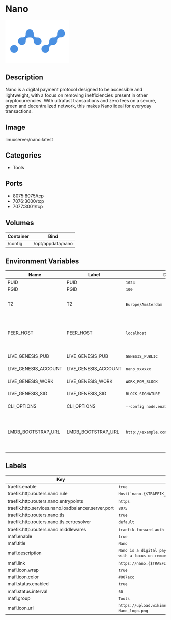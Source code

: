 # Nano

![Logo](images/Nano.png)

## Description
Nano is a digital payment protocol designed to be accessible and lightweight, with a focus on removing inefficiencies present in other cryptocurrencies. With ultrafast transactions and zero fees on a secure, green and decentralized network, this makes Nano ideal for everyday transactions.

## Image
linuxserver/nano:latest

## Categories
- Tools

## Ports
- 8075:8075/tcp
- 7076:3000/tcp
- 7077:3001/tcp

## Volumes
| Container | Bind |
|-----------|------|
| /config | /opt/appdata/nano |

## Environment Variables
| Name | Label | Default | Description |
|------|-------|---------|-------------|
| PUID | PUID | ```1024``` | ```for GroupID``` |
| PGID | PGID | ```100``` | ```for UserID``` |
| TZ | TZ | ```Europe/Amsterdam``` | ```Specify a timezone to use for example Europe/Amsterdam``` |
| PEER_HOST | PEER_HOST | ```localhost``` | ```Default peer host (can be overidden with an array by command line options)``` |
| LIVE_GENESIS_PUB | LIVE_GENESIS_PUB | ```GENESIS_PUBLIC``` | ```Genesis block public key``` |
| LIVE_GENESIS_ACCOUNT | LIVE_GENESIS_ACCOUNT | ```nano_xxxxxx``` | ```Genesis block account``` |
| LIVE_GENESIS_WORK | LIVE_GENESIS_WORK | ```WORK_FOR_BLOCK``` | ```Genesis block proof of work``` |
| LIVE_GENESIS_SIG | LIVE_GENESIS_SIG | ```BLOCK_SIGNATURE``` | ```Genesis block signature``` |
| CLI_OPTIONS | CLI_OPTIONS | ```--config node.enable_voting=true``` | ```Node run command cli args``` |
| LMDB_BOOTSTRAP_URL | LMDB_BOOTSTRAP_URL | ```http://example.com/Nano_64_version_20.7z``` | ```HTTP/HTTPS endpoint to download a 7z file with the data.ldb to bootstrap to this node``` |

## Labels
| Key | Value |
|-----|-------|
| traefik.enable | ```true``` |
| traefik.http.routers.nano.rule | ```Host(`nano.{$TRAEFIK_INGRESS_DOMAIN}`)``` |
| traefik.http.routers.nano.entrypoints | ```https``` |
| traefik.http.services.nano.loadbalancer.server.port | ```8075``` |
| traefik.http.routers.nano.tls | ```true``` |
| traefik.http.routers.nano.tls.certresolver | ```default``` |
| traefik.http.routers.nano.middlewares | ```traefik-forward-auth``` |
| mafl.enable | ```true``` |
| mafl.title | ```Nano``` |
| mafl.description | ```Nano is a digital payment protocol designed to be accessible and lightweight, with a focus on removing inefficiencies present in other cryptocurrencies.``` |
| mafl.link | ```https://nano.{$TRAEFIK_INGRESS_DOMAIN}``` |
| mafl.icon.wrap | ```true``` |
| mafl.icon.color | ```#007acc``` |
| mafl.status.enabled | ```true``` |
| mafl.status.interval | ```60``` |
| mafl.group | ```Tools``` |
| mafl.icon.url | ```https://upload.wikimedia.org/wikipedia/commons/thumb/1/18/Nano_logo.png/640px-Nano_logo.png``` |

